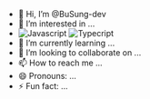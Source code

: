 - 👋 Hi, I’m @BuSung-dev
- 👀 I’m interested in ...
- ![Javascript](https://img.shields.io/badge/javascript-yellow.svg?&style=for-the-badge&logo=javascript&logoColor=white) ![Typecript](https://img.shields.io/badge/typescript-blue.svg?&style=for-the-badge&logo=typescript&logoColor=white)
- 🌱 I’m currently learning ...
- 💞️ I’m looking to collaborate on ...
- 📫 How to reach me ...
- 😄 Pronouns: ...
- ⚡ Fun fact: ...

<!---
BuSung-dev/BuSung-dev is a ✨ special ✨ repository because its `README.md` (this file) appears on your GitHub profile.
You can click the Preview link to take a look at your changes.
--->
